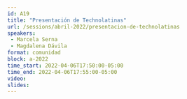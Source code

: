 ```yaml
---
id: A19
title: "Presentación de Technolatinas"
url: /sessions/abril-2022/presentacion-de-technolatinas
speakers:
 - Marcela Serna 
 - Magdalena Dávila
format: comunidad
block: a-2022
time_start: 2022-04-06T17:50:00-05:00
time_end: 2022-04-06T17:55:00-05:00
video:
slides:
---
```


